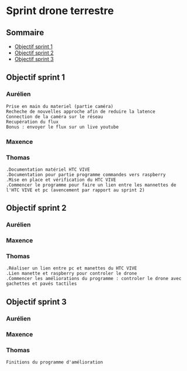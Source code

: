 # Sprint drone terrestre

## Sommaire

* [Objectif sprint 1](#sprint1)
* [Objectif sprint 2](#sprint2)
* [Objectif sprint 3](#sprint3)

<a name="sprint1"></a>
## Objectif sprint 1

### Aurélien

    Prise en main du materiel (partie caméra)
    Recheche de nouvelles approche afin de reduire la latence
    Connection de la caméra sur le réseau
    Recupération du flux
    Bonus : envoyer le flux sur un live youtube

### Maxence



### Thomas
    .Documentation matériel HTC VIVE
    .Documentation pour partie programme commandes vers raspberry
    .Mise en place et vérification du HTC VIVE
    .Commencer le programme pour faire un lien entre les mannettes de l'HTC VIVE et pc (avencement par rapport au sprint 2)


<a name="sprint2"></a>
## Objectif sprint 2

### Aurélien



### Maxence



### Thomas
    .Réaliser un lien entre pc et manettes du HTC VIVE
    .Lien manette et raspberry pour controler le drone 
    .Commencer les améliorations du programme : controler le drone avec gachettes et pavés tactiles

<a name="sprint3"></a>
## Objectif sprint 3

### Aurélien



### Maxence



### Thomas
    Finitions du programme d'amélioration 

